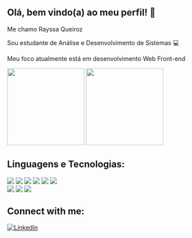 ## Olá, bem vindo(a) ao meu perfil! :hugs:

Me chamo Rayssa Queiroz

Sou estudante de Análise e Desenvolvimento de Sistemas :computer:

Meu foco atualmente está em desenvolvimento Web Front-end

<div>

  <img height="180em" src="https://github-readme-stats.vercel.app/api?username=RayssaMaria&show_icons=true&theme=blue-green">
  <img height="180em" src="https://github-readme-stats.vercel.app/api/top-langs/?username=RayssaMaria&layout=compact&theme=blue-green"/>
  
</div>



## Linguagens e Tecnologias:

<div>
  <img src="https://img.shields.io/badge/HTML5-E34F26?style=for-the-badge&logo=html5&logoColor=white"/> 
  <img src="https://img.shields.io/badge/CSS3-1572B6?style=for-the-badge&logo=css3&logoColor=white"/> 
  <img src="https://img.shields.io/badge/JavaScript-F7DF1E?style=for-the-badge&logo=JavaScript&logoColor=white"/> 
  <img src="https://img.shields.io/badge/TypeScript-007ACC?style=for-the-badge&logo=typescript&logoColor=white"/> 
  <img src="https://img.shields.io/badge/React-20232A?style=for-the-badge&logo=react&logoColor=61DAFB"/> 
  <img src="https://img.shields.io/badge/Node.js-43853D?style=for-the-badge&logo=node.js&logoColor=white"/>
</div>
<div>
  <img src="https://img.shields.io/badge/GIT-E44C30?style=for-the-badge&logo=git&logoColor=white"/>
  <img src="https://img.shields.io/badge/Visual_Studio_Code-0078D4?style=for-the-badge&logo=visual%20studio%20code&logoColor=white"/>
  <img src="https://img.shields.io/badge/Linux-FCC624?style=for-the-badge&logo=linux&logoColor=black"/>
</div>



## Connect with me:

[![Linkedin](https://img.shields.io/badge/LinkedIn-0077B5?style=for-the-badge&logo=linkedin&logoColor=white)](https://www.linkedin.com/in/rayssa-queiroz-48668b187/)
